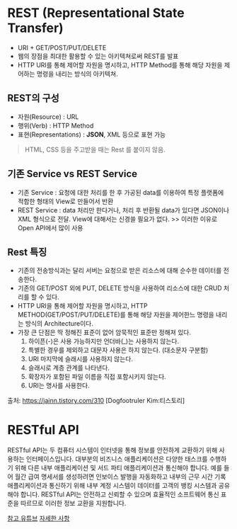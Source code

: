 # REST (Representational State Transfer)

- URI + GET/POST/PUT/DELETE
- 웹의 장점을 최대한 활용할 수 있는 아키텍쳐로써 REST를 발표
- HTTP URI를 통해 제어할 자원을 명시하고, HTTP Method를 통해 해당 자원을 제어하는 명령을 내리는 방식의 아키텍쳐.


## REST의 구성

- 자원(Resource) : URL
- 행위(Verb) : HTTP Method
- 표현(Representations) : **JSON**, XML 등으로 표현 가능
> HTML, CSS 등을 주고받을 때는 Rest 를 붙이지 않음.


## 기존 Service vs REST Service

- 기존 Service : 요청에 대한 처리를 한 후 가공된 data를 이용하여 특정 플랫폼에 적합한 형태의 View로 만들어서 반환
- REST Service : data 처리만 한다거나, 처리 후 반환될 data가 있다면 JSON이나 XML 형식으로 전달. View에 대해서는 신경쓸 필요가 없다. >> 이러한 이유로 Open API에서 많이 사용

## Rest 특징

- 기존의 전송방식과는 달리 서버는 요청으로 받은 리소스에 대해 순수한 데이터를 전송한다.
- 기존의 GET/POST 외에 PUT, DELETE 방식을 사용하여 리소스에 대한 CRUD 처리를 할 수 있다.
- HTTP URI을 통해 제어할 자원을 명시하고, HTTP METHOD(GET/POST/PUT/DELETE)를 통해 해당 자원을 제어한느 명령을 내리는 방식의 Architecture이다.
- 가장 큰 단점은 딱 정해진 표준이 없어 암묵적인 표준만 정해져 있다.
  1) 하이픈(-)은 사용 가능하지만 언더바(_)는 사용하지 않는다.
  2) 특별한 경우를 제외하고 대문자 사용은 하지 않는다. (대소문자 구분함)
  3) URI 마지막에 슬래시를 사용하지 않는다.
  4) 슬래시로 계층 관계를 나타낸다.
  5) 확장자가 포함된 파일 이름을 직접 포함시키지 않는다.
  6) URI는 명사를 사용한다.
  
출처: https://jainn.tistory.com/310 [Dogfootruler Kim:티스토리]

# RESTful API

RESTful API는 두 컴퓨터 시스템이 인터넷을 통해 정보를 안전하게 교환하기 위해 사용하는 인터페이스입니다. 대부분의 비즈니스 애플리케이션은 다양한 태스크를 수행하기 위해 다른 내부 애플리케이션 및 서드 파티 애플리케이션과 통신해야 합니다. 예를 들어 월간 급여 명세서를 생성하려면 인보이스 발행을 자동화하고 내부의 근무 시간 기록 애플리케이션과 통신하기 위해 내부 계정 시스템이 데이터를 고객의 뱅킹 시스템과 공유해야 합니다. RESTful API는 안전하고 신뢰할 수 있으며 효율적인 소프트웨어 통신 표준을 따르므로 이러한 정보 교환을 지원합니다.

[참고 유튜브](https://www.youtube.com/watch?v=iOueE9AXDQQ&ab_channel=%EC%96%84%ED%8C%8D%ED%95%9C%EC%BD%94%EB%94%A9%EC%82%AC%EC%A0%84)
[자세한 사항](https://www.ics.uci.edu/~fielding/pubs/dissertation/rest_arch_style.htm)
